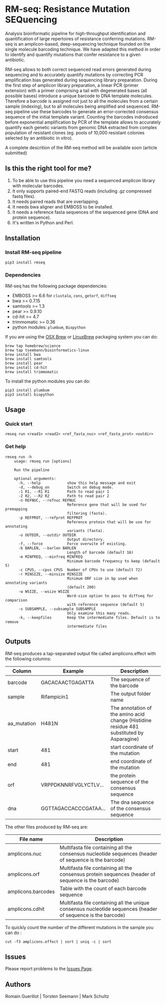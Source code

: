 # RM-seq: Resistance Mutation SEQuencing

Analysis bioinformatic pipeline for high-throughput identification and quantification of large repertoires of resistance conferring mutations.
RM-seq is an amplicon-based, deep-sequencing technique founded on the single molecule barcoding technique. We have adapted this method in order to identify and quantify mutations that confer resistance to a given antibiotic.

RM-seq allows to both correct sequenced read errors generated during sequencing and to accurately quantify mutations by correcting PCR amplification bias generated during sequencing library preparation. During the first step of amplicon library preparation, a linear PCR (primer extension) with a primer comprising a tail with degenerated bases (all possible bases) introduce a unique barcode to DNA template molecules. Therefore a barcode is assigned not just to all the molecules from a certain sample (indexing), but to all molecules being amplified and sequenced. RM-seq pipeline use these barcodes to generate an error-corrected consensus sequence of the initial template variant. Counting the barcodes indroduced before exponential amplification by PCR of the template allows to accurately quantify each genetic variants from genomic DNA extracted from complex population of resistant clones (eg. pools of 10,000 resistant colonies selected by an antibiotic in vitro).

A complete descrition of the RM-seq method will be available soon (article submitted)

## Is this the right tool for me?

1. To be able to use this pipeline you need a sequenced amplicon library with molecular barcodes.
2. It only supports paired-end FASTQ reads (including .gz compressed fastq files).
3. It needs paired reads that are overlapping.
3. It needs bwa aligner and EMBOSS to be installed.
4. It needs a reference fasta sequences of the sequenced gene (DNA and protein sequence).
4. It's written in Python and Perl.

## Installation

### Install RM-seq pipeline

```
pip3 install rmseq
```
 
### Dependencies
RM-seq has the following package dependencies:
* EMBOSS >= 6.6 for `clustalo`, `cons`, `getorf`, `diffseq`
* bwa >= 0.7.15
* samtools >= 1.3
* pear >= 0.9.10
* cd-hit >= 4.7
* trimmomatic >= 0.36
* python modules: `plumbum`, `Biopython`

If you are using the [OSX Brew](http://brew.sh/) or [LinuxBrew](http://linuxbrew.sh/) packaging system you can do:
```
brew tap homebrew/science
brew tap tseemann/bioinformatics-linux
brew install bwa
brew install samtools
brew install pear
brew install cd-hit
brew install trimmomatic
```

To install the python modules you can do:
```
pip3 install plumbum
pip3 install biopython
```

## Usage

### Quick start

```
rmseq run <read1> <read2> <ref_fasta_nuc> <ref_fasta_prot> <outdir>
```

### Get help

```
rmseq run -h
    usage: rmseq run [options]

    Run the pipeline

    optional arguments:
      -h, --help            show this help message and exit
      -d, --debug_on        Switch on debug mode.
      -1 R1, --R1 R1        Path to read pair 1
      -2 R2, --R2 R2        Path to read pair 2
      -n REFNUC, --refnuc REFNUC
                            Reference gene that will be used for premapping
                            filtering (fasta).
      -p REFPROT, --refprot REFPROT
                            Reference protein that will be use for annotating
                            variants (fasta).
      -o OUTDIR, --outdir OUTDIR
                            Output directory.
      -f, --force           Force overwite of existing.
      -b BARLEN, --barlen BARLEN
                            Length of barcode (default 16)
      -m MINFREQ, --minfreq MINFREQ
                            Minimum barcode frequency to keep (default 5)
      -c CPUS, --cpus CPUS  Number of CPUs to use (default 72)
      -r MINSIZE, --minsize MINSIZE
                            Minimum ORF size in bp used when annotating variants
                            (default 200)
      -w WSIZE, --wsize WSIZE
                            Word-size option to pass to diffseq for comparison
                            with reference sequence (default 5)
      -s SUBSAMPLE, --subsample SUBSAMPLE
                            Only examine this many reads.
      -k, --keepfiles       Keep the intermediate files. Default is to remove
                            intermediate files
```

## Outputs

RM-seq produces a tap-separated output file called amplicons.effect with the following columns:

Column | Example | Description
-------|---------|------------
barcode | GACACAACTGAGATTA | The sequence of the barcode
sample | Rifampicin1 | The output folder name
aa_mutation | H481N | The annotation of the amino acid change (Histidine residue 481 substituted by Asparagine)
start |  481 | start coordinate of the mutation 
end | 481 | end coordinate of the mutation
orf | VRPPDKNNRFVGLYCTLV... | the protein sequence of the consensus sequence
dna | GGTTAGACCACCCGATAA... | The dna sequence of the consensus sequence

The other files produced by RM-seq are:

File name | Description
----------|------------
amplicons.nuc | Multifasta file containing all the consensus nucleotide sequences (header of sequence is the barcode)
amplicons.orf | Multifasta file containing all the consensus protein sequences (header of sequence is the barcode)
amplicons.barcodes | Table with the count of each barcode sequence
amplicons.cdhit | Multifasta file containing all the unique consensus nucleotide sequences (header of sequence is the barcode)

To quickly count the number of the different mutations in the sample you can do :
```
cut -f3 amplicons.effect | sort | uniq -c | sort
```

## Issues

Please report problems to the [Issues Page](https://github.com/rguerillot/RM-seq/issues).

## Authors

Romain Guerillot | Torsten Seemann | Mark Schultz

